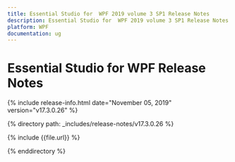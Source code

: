```yaml
---
title: Essential Studio for  WPF 2019 volume 3 SP1 Release Notes  
description: Essential Studio for  WPF 2019 volume 3 SP1 Release Notes  
platform: WPF
documentation: ug
---
```


# Essential Studio for  WPF  Release Notes  

{% include release-info.html date="November 05, 2019"  version="v17.3.0.26" %} 


{% directory path: _includes/release-notes/v17.3.0.26 %}

{% include {{file.url}} %}

{% enddirectory %}